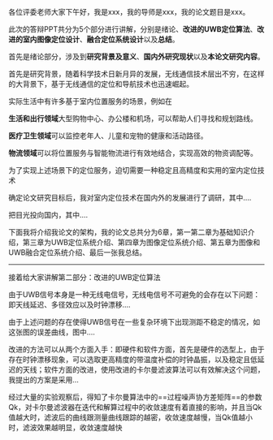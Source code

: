 各位评委老师大家下午好，我是xxx，我的导师是xxx，我的论文题目是xxx。

此次的答辩PPT共分为5个部分进行讲解，分别是绪论、**改进的UWB定位算法**、**改进的室内图像定位设计**、**融合定位系统设计**以及**总结**。

首先是绪论部分，涉及到**研究背景及意义**、**国内外研究现状**以及**本论文研究内容**。

首先是研究背景，随着科学技术日新月异的发展，无线通信技术层出不穷，在这样的大背景下，基于无线通信的定位和导航技术也迅速崛起。

实际生活中有许多基于室内位置服务的场景，例如在

**生活和出行领域**大型购物中心、办公楼和机场，可以帮助人们寻找和规划路线。

**医疗卫生领域**可以监控老年人、儿童和宠物的健康和活动路径。

**物流领域**可以将位置服务与智能物流进行有效地结合，实现高效的物资调配等。

为了实现上述场景下的定位服务，迫切需要一种稳定且高精度和实用的室内定位技术

确定论文研究目标后，我对室内定位技术在国内外的发展进行了调研，其中....

把目光投向国内，其中....

下面我将介绍我论文的架构，我的论文总共分为6章，第一第二章为基础知识介绍，第三章为UWB定位系统介绍、第四章为图像定位系统介绍、第五章为图像和UWB融合定位系统介绍、最后一张我总结。

---

接着给大家讲解第二部分：改进的UWB定位算法

由于UWB信号本身是一种无线电信号，无线电信号不可避免的会存在以下问题：即天线延迟、多径效应以及时钟漂移....

由于上述问题的存在使得UWB信号在一些复杂环境下出现测距不稳定的情况，如这张图的误差曲线，图中....

改进的方法可以从两个方面入手：即硬件和软件方面，首先是硬件的选型上，由于存在时钟漂移现象，可以选取更高精度的带温度补偿的时钟晶振，以及稳定且低延迟的天线；软件方面的改进，使用改进的卡尔曼滤波算法可以有效解决这个问题，我提出的方案是采用...



经过大量的实验观察后，得知了卡尔曼算法中的==过程噪声协方差矩阵==的参数Qk，对卡尔曼滤波器在迭代和解算过程中的收敛速度有着直接的影响，并且当Qk值越大时，滤波后的曲线跟测量曲线跟踪的越密，收敛速度越慢，当Qk值越小时，滤波效果越明显，收敛速度越快
